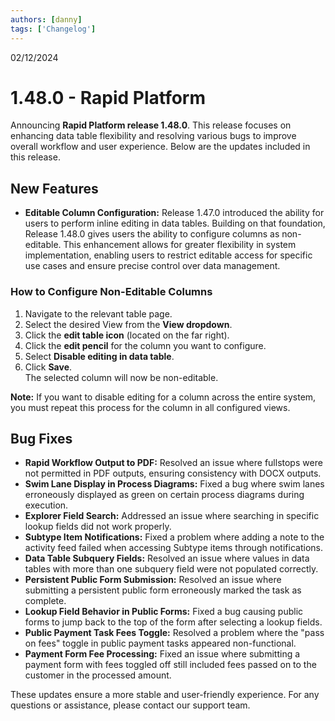 ```yaml
---
authors: [danny]
tags: ['Changelog']
---
```


02/12/2024

# 1.48.0 - Rapid Platform

Announcing **Rapid Platform release 1.48.0**. This release focuses on enhancing data table flexibility and resolving various bugs to improve overall workflow and user experience. Below are the updates included in this release.

## New Features
- **Editable Column Configuration:** Release 1.47.0 introduced the ability for users to perform inline editing in data tables. Building on that foundation, Release 1.48.0 gives users the ability to configure columns as non-editable. This enhancement allows for greater flexibility in system implementation, enabling users to restrict editable access for specific use cases and ensure precise control over data management.

### How to Configure Non-Editable Columns
1. Navigate to the relevant table page.
2. Select the desired View from the **View dropdown**.
3. Click the **edit table icon** (located on the far right).
4. Click the **edit pencil** for the column you want to configure.
5. Select **Disable editing in data table**.
6. Click **Save**.  
   The selected column will now be non-editable.

**Note:** If you want to disable editing for a column across the entire system, you must repeat this process for the column in all configured views.

## Bug Fixes
- **Rapid Workflow Output to PDF:** Resolved an issue where fullstops were not permitted in PDF outputs, ensuring consistency with DOCX outputs.
- **Swim Lane Display in Process Diagrams:** Fixed a bug where swim lanes erroneously displayed as green on certain process diagrams during execution.
- **Explorer Field Search:** Addressed an issue where searching in specific lookup fields did not work properly. 
- **Subtype Item Notifications:** Fixed a problem where adding a note to the activity feed failed when accessing Subtype items through notifications.
- **Data Table Subquery Fields:** Resolved an issue where values in data tables with more than one subquery field were not populated correctly.
- **Persistent Public Form Submission:** Resolved an issue where submitting a persistent public form erroneously marked the task as complete.
- **Lookup Field Behavior in Public Forms:** Fixed a bug causing public forms to jump back to the top of the form after selecting a lookup fields.
- **Public Payment Task Fees Toggle:** Resolved a problem where the "pass on fees" toggle in public payment tasks appeared non-functional.
- **Payment Form Fee Processing:** Fixed an issue where submitting a payment form with fees toggled off still included fees passed on to the customer in the processed amount.

These updates ensure a more stable and user-friendly experience. For any questions or assistance, please contact our support team.
